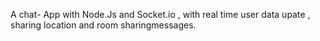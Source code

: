 A chat- App with Node.Js and Socket.io ,
with real time user data upate ,
sharing location and room sharingmessages.
